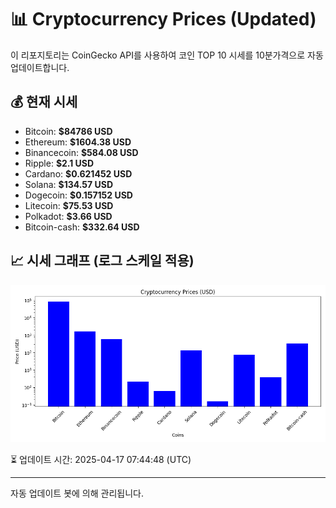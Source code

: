 
# 📊 Cryptocurrency Prices (Updated)

이 리포지토리는 CoinGecko API를 사용하여 코인 TOP 10 시세를 10분가격으로 자동 업데이트합니다.

## 💰 현재 시세
- Bitcoin: **$84786 USD**
- Ethereum: **$1604.38 USD**
- Binancecoin: **$584.08 USD**
- Ripple: **$2.1 USD**
- Cardano: **$0.621452 USD**
- Solana: **$134.57 USD**
- Dogecoin: **$0.157152 USD**
- Litecoin: **$75.53 USD**
- Polkadot: **$3.66 USD**
- Bitcoin-cash: **$332.64 USD**

## 📈 시세 그래프 (로그 스케일 적용)
![Crypto Prices](crypto_prices.png)

⏳ 업데이트 시간: 2025-04-17 07:44:48 (UTC)

---
자동 업데이트 봇에 의해 관리됩니다.
